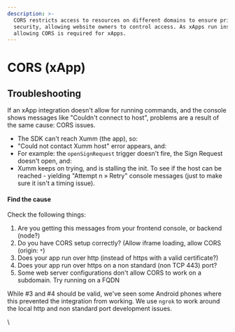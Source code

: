 ```yaml
---
description: >-
  CORS restricts access to resources on different domains to ensure privacy and
  security, allowing website owners to control access. As xApps run inside Xumm,
  allowing CORS is required for xApps.
---
```


# CORS (xApp)

## Troubleshooting&#x20;

If an xApp integration doesn't allow for running commands, and the console shows messages like "Couldn't connect to host", problems are a result of the same cause: CORS issues.

* The SDK can't reach Xumm (the app), so:
* "Could not contact Xumm host" error appears, and:
* For example: the `openSignRequest` trigger doesn't fire, the Sign Request doesn't open, and:
* Xumm keeps on trying, and is stalling the init. To see if the host can be reached - yielding "Attempt n » Retry" console messages (just to make sure it isn't a timing issue).

#### Find the cause

Check the following things:

1. Are you getting this messages from your frontend console, or backend (node?)
2. Do you have CORS setup correctly? (Allow iframe loading, allow CORS (origin: `*`)
3. Does your app run over http (instead of https with a valid certificate?)
4. Does your app run over https on a non standard (non TCP 443) port?
5. Some web server configurations don't allow CORS to work on a subdomain. Try running on a FQDN

While #3 and #4 should be valid, we've seen some Android phones where this prevented the integration from working. We use `ngrok` to work around the local http and non standard port development issues.





\
